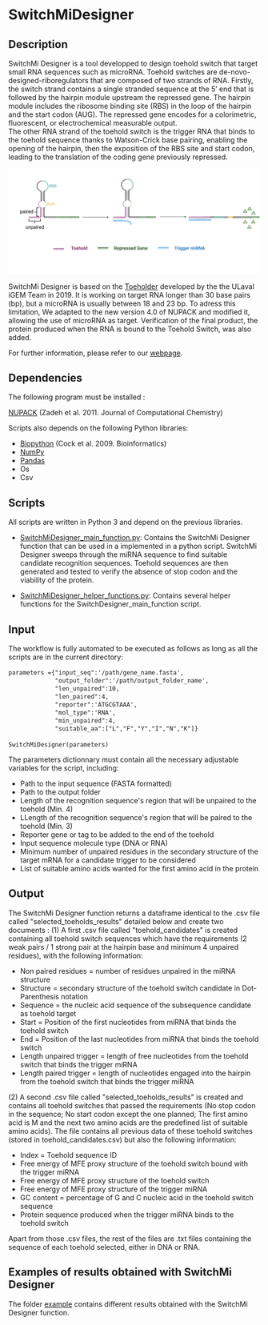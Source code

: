 # SwitchMiDesigner

## Description

SwitchMi Designer is a tool developped to design toehold switch that target small RNA sequences such as microRNA. Toehold switches are de-novo-designed-riboregulators that are  composed  of  two strands  of  RNA. Firstly,  the  switch  strand  contains a single stranded sequence at the 5’ end that is followed by the hairpin module upstream the repressed gene. The hairpin  module  includes  the  ribosome binding site  (RBS) in the loop of the hairpin and the start codon (AUG). The repressed  gene  encodes  for  a  colorimetric,  fluorescent, or  electrochemical  measurable  output.  
The  other  RNA strand of the toehold switch is the trigger RNA that binds 
to  the  toehold  sequence  thanks  to  Watson-Crick  base pairing,  enabling  the  opening  of  the  hairpin,  then  the exposition of the RBS site and start codon, leading to the translation of the coding gene previously repressed. 

![](Figures/Design%20principle%20of%20toehold%20switch.jpg)

SwitchMi Designer is based on the [Toeholder](https://github.com/igem-ulaval/toeholder) developed by the the ULaval iGEM Team in 2019. It is working on target RNA longer than 30 base pairs (bp), but a microRNA is usually between 18 and 23 bp. To adress this limitation, We adapted to the new version 4.0 of NUPACK and modified it, allowing the use of microRNA as target. Verification of the final product, the protein produced when the RNA is bound to the Toehold Switch, was also added.

For further information, please refer to our [webpage](https://2021.igem.org/Team:UParis_BME).

## Dependencies 

The following program must be installed :

[NUPACK](http://www.nupack.org) (Zadeh et al. 2011. Journal of Computational Chemistry)

Scripts also depends on the following Python libraries:

- [Biopython](https://biopython.org) (Cock et al. 2009. Bioinformatics)
- [NumPy](https://numpy.org)
- [Pandas](https://pandas.pydata.org)
- Os
- Csv 

## Scripts
All scripts are written in Python 3 and depend on the previous libraries.

- [SwitchMiDesigner_main_function.py](/SwitchMiDesigner/SwitchMiDesigner_main_function.py): Contains the SwitchMi Designer function that can be used in a implemented in a python script. SwitchMi Designer sweeps through the miRNA sequence to find suitable candidate recognition sequences. Toehold sequences are then generated and tested to verify the absence of stop codon and the viability of the protein. 

- [SwitchMiDesigner_helper_functions.py](/SwitchMiDesigner/SwitchMiDesigner_helper_functions.py): Contains several helper functions for the SwitchDesigner_main_function script.

## Input

The workflow is fully automated to be executed as follows as long as all the scripts are in the current directory:

```
parameters ={"input_seq":'/path/gene_name.fasta', 
             "output_folder":'/path/output_folder_name',
             "len_unpaired":10,
             "len_paired":4,
             "reporter":'ATGCGTAAA',
             "mol_type":'RNA',
             "min_unpaired":4,
             "suitable_aa":["L","F","Y","I","N","K"]}
             
SwitchMiDesigner(parameters)             
```

The parameters dictionnary must contain all the necessary adjustable variables for the script, including:
- Path to the input sequence (FASTA formatted)
- Path to the output folder
- Length of the recognition sequence's region that will be unpaired to the toehold (Min. 4)
- LLength of the recognition sequence's region that will be paired to the toehold (Min. 3)
- Reporter gene or tag to be added to the end of the toehold
- Input sequence molecule type (DNA or RNA)
- Minimum number of unpaired residues in the secondary structure of the target mRNA for a candidate trigger to be considered
- List of suitable amino acids wanted for the first amino acid in the protein


## Output

The SwitchMi Designer function returns a dataframe identical to the .csv file called "selected_toeholds_results" detailed below and create two documents :
(1) A first .csv file called "toehold_candidates" is created containing all toehold switch sequences which have the requirements (2 weak pairs / 1 strong pair at the hairpin base and minimum 4 unpaired residues), with the following information:
- Non paired residues = number of residues unpaired in the miRNA structure
- Structure = secondary structure of the toehold switch candidate in Dot-Parenthesis notation
- Sequence = the nucleic acid sequence of the subsequence candidate as toehold target
- Start = Position of the first nucleotides from miRNA that binds the toehold switch 
- End = Position of the last nucleotides from miRNA that binds the toehold switch 
- Length unpaired trigger = length of free nucleotides from the toehold switch that binds the trigger miRNA 
- Length paired trigger = length of nucleotides engaged into the hairpin from the toehold switch that binds the trigger miRNA

(2) A second .csv file called "selected_toeholds_results" is created and contains all toehold switches that passed the requirements (No stop codon in the sequence; No start codon except the one planned; The first amino acid is M and the next two amino acids are the predefined list of suitable amino acids). The file contains all previous data of these toehold switches (stored in toehold_candidates.csv) but also the following information:
- Index = Toehold sequence ID
- Free energy of MFE proxy structure of the toehold switch bound with the trigger miRNA
- Free energy of MFE proxy structure of the toehold switch 
- Free energy of MFE proxy structure of the trigger miRNA
- GC content = percentage of G and C nucleic acid in the toehold switch sequence
- Protein sequence produced when the trigger miRNA binds to the toehold switch
 
Apart from those .csv files, the rest of the files are .txt files containing the sequence of each toehold selected, either in DNA or RNA.


## Examples of results obtained with SwitchMi Designer

The folder [example](/example) contains different results obtained with the SwitchMi Designer function.

